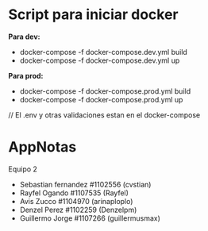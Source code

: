# Script para iniciar docker
**Para dev:**
- docker-compose -f docker-compose.dev.yml build
- docker-compose -f docker-compose.dev.yml up

**Para prod:**
- docker-compose -f docker-compose.prod.yml build
- docker-compose -f docker-compose.prod.yml up

// El .env y otras validaciones estan en el docker-compose

# AppNotas
Equipo 2
- Sebastian fernandez #1102556 (cvstian)
- Rayfel Ogando #1107535 (Rayfel)
- Avis Zucco #1104970 (arinaploplo)
- Denzel Perez #1102259 (Denzelpm)
- Guillermo Jorge #1107266 (guillermusmax)


